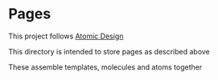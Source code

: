 # Pages

This project follows [Atomic Design](https://bradfrost.com/blog/post/atomic-web-design/)

This directory is intended to store pages as described above

These assemble templates, molecules and atoms together

